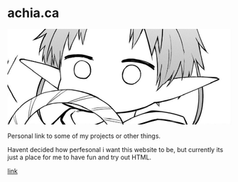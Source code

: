# achia.ca
![banner](Images/Elf_Proud.jpg)

Personal link to some of my projects or other things.

Havent decided how perfesonal i want this website to be, but currently its just a place for me to have fun and try out HTML.

[link](http://www.achia.ca)
